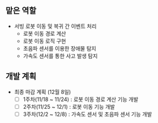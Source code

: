 ## 맡은 역할
- 서빙 로봇 이동 및 복귀 간 이벤트 처리
  - 로봇 이동 경로 계산
  - 로봇 이동 로직 구현
  - 초음파 센서를 이용한 장애물 탐지
  - 가속도 센서를 통한 사고 발생 탐지

## 개발 계획
- 최종 마감 계획 (12월 8일)
  - [ ] 1주차(11/18 ~ 11/24) : 로봇 이동 경로 계산 기능 개발
  - [ ] 2주차(11/25 ~ 12/1) : 로봇 이동 기능 개발
  - [ ] 3주차(12/2 ~ 12/8) : 가속도 센서 및 초음파 센서 기능 개발

